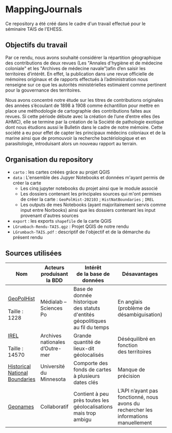 # MappingJournals
Ce repository a été créé dans le cadre d'un travail effectué pour le séminaire TAIS de l'EHESS. 

## Objectifs du travail 


Par ce rendu, nous avons souhaité considérer la répartition géographique des contributions de deux revues (Les "Annales d'hygiène et de médecine coloniale" et les "Archives de médecine navale")afin d’en saisir les territoires d’intérêt. En effet, la publication dans une revue officielle de mémoires originaux et de rapports effectués à l’administration nous renseigne sur ce que les autorités ministérielles estimaient comme pertinent pour la gouvernance des territoires.

Nous avons concentré notre étude sur les titres de contributions originales des années s’écoulant de 1898 à 1908 comme échantillon pour mettre en place une méthodologie de cartographie des contributions faites aux revues. Si cette période débute avec la création de l’une d’entre elles (les AHMC), elle se termine par la création de la Société de pathologie exotique dont nous étudions aussi le Bulletin dans le cadre de notre mémoire. Cette société a eu pour effet de capter les principaux médecins coloniaux et de la marine ainsi que de promouvoir la recherche bactériologique et en parasitologie, introduisant alors un nouveau rapport au terrain.

## Organisation du repository

* `carto` : les cartes créées grâce au projet QGIS
* `data` : L'ensemble des Jupyer Notebooks et données m'ayant permis de créer la carte
  * Les cinq jupyter notebooks du projet ainsi que le module associé
  * Les dossiers contenant les principales sources qui m'ont permises de créer la carte : `GeoPolHist-202103` ; `HistNatBoundaries` ; `IREL`
  * Les outputs de mes Notebooks (ayant majoritairement servis comme input entre Norbooks) ainsi que les dossiers contenant les input provenant d'autres sources
* `export` : les exports `shapefile` de la carte QGIS
* `LGrumbach-Rendu-TAIS.qgz` : Projet QGIS de notre rendu
* `LGrumbach-TAIS.pdf` : descriptif de l'objectif et de la démarche du présent rendu

## Sources utilisées 


| Nom                             	| Acteurs produisant la BDD       	| Intérêt<br>de la base de données                                                        	| Désavantages                                                                                	| Utilisé pour                                                    	|
|---------------------------------	|---------------------------------	|-----------------------------------------------------------------------------------------	|---------------------------------------------------------------------------------------------	|-----------------------------------------------------------------	|
| <a href="https://github.com/medialab/GeoPolHist.git"> GeoPolHist </a><br><br>Taille : 1228 	| Médialab – Sciences Po          	| Base de<br>donnée historique <br>des statuts d'entités géopolitiques<br>au fil du temps 	| En anglais <br>(problème de désambiguisation)                                               	| Fond de<br>carte<br><br>Désambiguisation<br><br>Géolocalisation 	|
| <a href="http://anom.archivesnationales.culture.gouv.fr/geo.php?ir=">IREL</a><br><br>Taille : 14570      	| Archives nationales d’Outre-mer 	| Grande<br>quantité de lieux-dit géolocalisés                                            	| Déséquilibré en fonction<br>des territoires                                                 	| Désambiguïsation<br><br>Géolocalisation                         	|
| <a href="https://www.arcgis.com/home/item.html?id=85e35d64d67f425c94ebca45dad6568a">Historical National Boundaries</a>  	| Université du Minnesota         	| Comporte des fonds de cartes à plusieurs dates clés                                     	| Manque de précision                                                                         	| Fond de<br>carte                                                	|
| <a href = "https://www.geonames.org" >Geonames </a>                         	| Collaboratif                    	| Contient à peu près toutes les<br>géolocalisations mais trop <br>ambigu                                       	| L’API n’ayant pas fonctionné, nous <br>avons du rechercher les informations<br>manuellement 	| Géolocalisation                                                 	|
